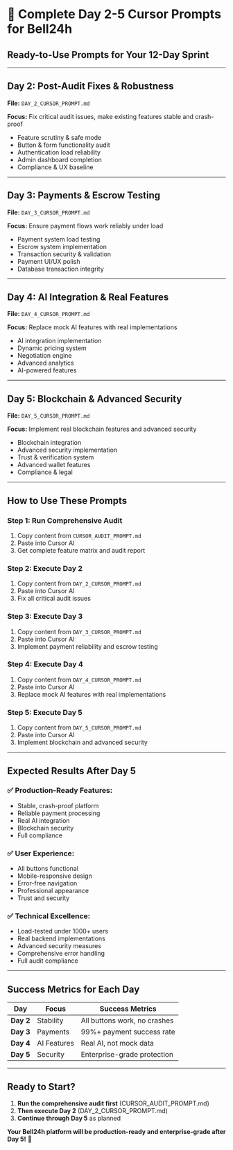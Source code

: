 # 🚀 **Complete Day 2-5 Cursor Prompts for Bell24h**

## **Ready-to-Use Prompts for Your 12-Day Sprint**

---

## **Day 2: Post-Audit Fixes & Robustness**
**File:** `DAY_2_CURSOR_PROMPT.md`

**Focus:** Fix critical audit issues, make existing features stable and crash-proof
- Feature scrutiny & safe mode
- Button & form functionality audit
- Authentication load reliability
- Admin dashboard completion
- Compliance & UX baseline

---

## **Day 3: Payments & Escrow Testing**
**File:** `DAY_3_CURSOR_PROMPT.md`

**Focus:** Ensure payment flows work reliably under load
- Payment system load testing
- Escrow system implementation
- Transaction security & validation
- Payment UI/UX polish
- Database transaction integrity

---

## **Day 4: AI Integration & Real Features**
**File:** `DAY_4_CURSOR_PROMPT.md`

**Focus:** Replace mock AI features with real implementations
- AI integration implementation
- Dynamic pricing system
- Negotiation engine
- Advanced analytics
- AI-powered features

---

## **Day 5: Blockchain & Advanced Security**
**File:** `DAY_5_CURSOR_PROMPT.md`

**Focus:** Implement real blockchain features and advanced security
- Blockchain integration
- Advanced security implementation
- Trust & verification system
- Advanced wallet features
- Compliance & legal

---

## **How to Use These Prompts**

### **Step 1: Run Comprehensive Audit**
1. Copy content from `CURSOR_AUDIT_PROMPT.md`
2. Paste into Cursor AI
3. Get complete feature matrix and audit report

### **Step 2: Execute Day 2**
1. Copy content from `DAY_2_CURSOR_PROMPT.md`
2. Paste into Cursor AI
3. Fix all critical audit issues

### **Step 3: Execute Day 3**
1. Copy content from `DAY_3_CURSOR_PROMPT.md`
2. Paste into Cursor AI
3. Implement payment reliability and escrow testing

### **Step 4: Execute Day 4**
1. Copy content from `DAY_4_CURSOR_PROMPT.md`
2. Paste into Cursor AI
3. Replace mock AI features with real implementations

### **Step 5: Execute Day 5**
1. Copy content from `DAY_5_CURSOR_PROMPT.md`
2. Paste into Cursor AI
3. Implement blockchain and advanced security

---

## **Expected Results After Day 5**

### **✅ Production-Ready Features:**
- Stable, crash-proof platform
- Reliable payment processing
- Real AI integration
- Blockchain security
- Full compliance

### **✅ User Experience:**
- All buttons functional
- Mobile-responsive design
- Error-free navigation
- Professional appearance
- Trust and security

### **✅ Technical Excellence:**
- Load-tested under 1000+ users
- Real backend implementations
- Advanced security measures
- Comprehensive error handling
- Full audit compliance

---

## **Success Metrics for Each Day**

| Day       | Focus       | Success Metrics              |
| --------- | ----------- | ---------------------------- |
| **Day 2** | Stability   | All buttons work, no crashes |
| **Day 3** | Payments    | 99%+ payment success rate    |
| **Day 4** | AI Features | Real AI, not mock data       |
| **Day 5** | Security    | Enterprise-grade protection  |

---

## **Ready to Start?**

1. **Run the comprehensive audit first** (CURSOR_AUDIT_PROMPT.md)
2. **Then execute Day 2** (DAY_2_CURSOR_PROMPT.md)
3. **Continue through Day 5** as planned

**Your Bell24h platform will be production-ready and enterprise-grade after Day 5!** 🚀
